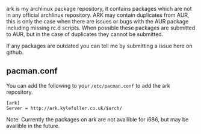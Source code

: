 ark is my archlinux package repository, it contains packages which are not in any official archlinux repository. ARK may contain duplicates from AUR, this is only the case when there are issues or bugs with the AUR package including missing rc.d scripts. When possible these packages are submitted to AUR, but in the case of duplicates they cannot be submitted.

If any packages are outdated you can tell me by submitting a issue here on github.

## pacman.conf

You can add the following to your `/etc/pacman.conf` to add the ark repository.

    [ark]
    Server = http://ark.kylefuller.co.uk/$arch/

Note: Currently the packages on ark are not availible for i686, but may be availible in the future.
